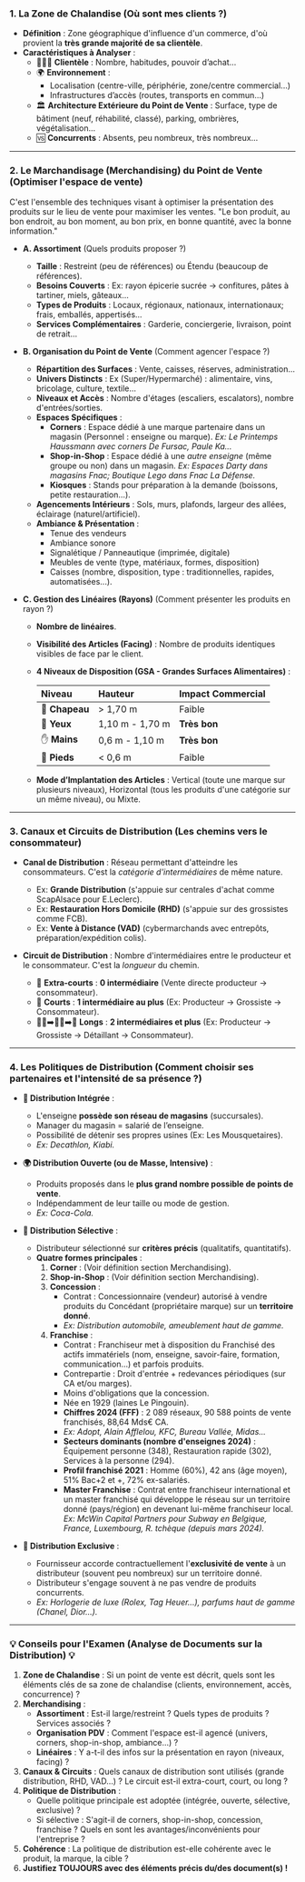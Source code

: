 ### 1. La Zone de Chalandise (Où sont mes clients ?)

*   **Définition** : Zone géographique d'influence d'un commerce, d'où provient la **très grande majorité de sa clientèle**.
*   **Caractéristiques à Analyser** :
    *   🧑‍🤝‍🧑 **Clientèle** : Nombre, habitudes, pouvoir d’achat...
    *   🌍 **Environnement** :
        *   Localisation (centre-ville, périphérie, zone/centre commercial...)
        *   Infrastructures d’accès (routes, transports en commun...)
    *   🏛️ **Architecture Extérieure du Point de Vente** : Surface, type de bâtiment (neuf, réhabilité, classé), parking, ombrières, végétalisation...
    *   🆚 **Concurrents** : Absents, peu nombreux, très nombreux...

---

### 2. Le Marchandisage (Merchandising) du Point de Vente (Optimiser l'espace de vente)

C'est l'ensemble des techniques visant à optimiser la présentation des produits sur le lieu de vente pour maximiser les ventes. "Le bon produit, au bon endroit, au bon moment, au bon prix, en bonne quantité, avec la bonne information."

*   **A. Assortiment** (Quels produits proposer ?)
    *   **Taille** : Restreint (peu de références) ou Étendu (beaucoup de références).
    *   **Besoins Couverts** : Ex: rayon épicerie sucrée -> confitures, pâtes à tartiner, miels, gâteaux...
    *   **Types de Produits** : Locaux, régionaux, nationaux, internationaux; frais, emballés, appertisés...
    *   **Services Complémentaires** : Garderie, conciergerie, livraison, point de retrait...

*   **B. Organisation du Point de Vente** (Comment agencer l'espace ?)
    *   **Répartition des Surfaces** : Vente, caisses, réserves, administration...
    *   **Univers Distincts** : Ex (Super/Hypermarché) : alimentaire, vins, bricolage, culture, textile...
    *   **Niveaux et Accès** : Nombre d'étages (escaliers, escalators), nombre d'entrées/sorties.
    *   **Espaces Spécifiques** :
        *   **Corners** : Espace dédié à une marque partenaire dans un magasin (Personnel : enseigne ou marque). *Ex: Le Printemps Haussmann avec corners De Fursac, Paule Ka...*
        *   **Shop-in-Shop** : Espace dédié à une *autre enseigne* (même groupe ou non) dans un magasin. *Ex: Espaces Darty dans magasins Fnac; Boutique Lego dans Fnac La Défense.*
        *   **Kiosques** : Stands pour préparation à la demande (boissons, petite restauration...).
    *   **Agencements Intérieurs** : Sols, murs, plafonds, largeur des allées, éclairage (naturel/artificiel).
    *   **Ambiance & Présentation** :
        *   Tenue des vendeurs
        *   Ambiance sonore
        *   Signalétique / Panneautique (imprimée, digitale)
        *   Meubles de vente (type, matériaux, formes, disposition)
        *   Caisses (nombre, disposition, type : traditionnelles, rapides, automatisées...).

*   **C. Gestion des Linéaires (Rayons)** (Comment présenter les produits en rayon ?)
    *   **Nombre de linéaires**.
    *   **Visibilité des Articles (Facing)** : Nombre de produits identiques visibles de face par le client.
    *   **4 Niveaux de Disposition (GSA - Grandes Surfaces Alimentaires)** :

        | Niveau          | Hauteur            | Impact Commercial |
        | :-------------- | :----------------- | :---------------- |
        | 👑 **Chapeau**  | > 1,70 m           | Faible            |
        | 👀 **Yeux**     | 1,10 m - 1,70 m    | **Très bon**      |
        | ✋ **Mains**    | 0,6 m - 1,10 m     | **Très bon**      |
        | 👣 **Pieds**    | < 0,6 m            | Faible            |
    *   **Mode d’Implantation des Articles** : Vertical (toute une marque sur plusieurs niveaux), Horizontal (tous les produits d'une catégorie sur un même niveau), ou Mixte.

---

### 3. Canaux et Circuits de Distribution (Les chemins vers le consommateur)

*   **Canal de Distribution** : Réseau permettant d'atteindre les consommateurs. C'est la *catégorie d'intermédiaires* de même nature.
    *   Ex: **Grande Distribution** (s'appuie sur centrales d'achat comme ScapAlsace pour E.Leclerc).
    *   Ex: **Restauration Hors Domicile (RHD)** (s'appuie sur des grossistes comme FCB).
    *   Ex: **Vente à Distance (VAD)** (cybermarchands avec entrepôts, préparation/expédition colis).

*   **Circuit de Distribution** : Nombre d'intermédiaires entre le producteur et le consommateur. C'est la *longueur* du chemin.
    *   🏃 **Extra-courts** : **0 intermédiaire** (Vente directe producteur -> consommateur).
    *   🚶 **Courts** : **1 intermédiaire au plus** (Ex: Producteur -> Grossiste -> Consommateur).
    *   🏃‍♂️➡️🚶‍♂️➡️🧍 **Longs** : **2 intermédiaires et plus** (Ex: Producteur -> Grossiste -> Détaillant -> Consommateur).

---

### 4. Les Politiques de Distribution (Comment choisir ses partenaires et l'intensité de sa présence ?)

*   **🔗 Distribution Intégrée** :
    *   L'enseigne **possède son réseau de magasins** (succursales).
    *   Manager du magasin = salarié de l’enseigne.
    *   Possibilité de détenir ses propres usines (Ex: Les Mousquetaires).
    *   *Ex: Decathlon, Kiabi.*

*   **🌍 Distribution Ouverte (ou de Masse, Intensive)** :
    *   Produits proposés dans le **plus grand nombre possible de points de vente**.
    *   Indépendamment de leur taille ou mode de gestion.
    *   *Ex: Coca-Cola.*

*   **🎯 Distribution Sélective** :
    *   Distributeur sélectionné sur **critères précis** (qualitatifs, quantitatifs).
    *   **Quatre formes principales** :
        1.  **Corner** : (Voir définition section Merchandising).
        2.  **Shop-in-Shop** : (Voir définition section Merchandising).
        3.  **Concession** :
            *   Contrat : Concessionnaire (vendeur) autorisé à vendre produits du Concédant (propriétaire marque) sur un **territoire donné**.
            *   *Ex: Distribution automobile, ameublement haut de gamme.*
        4.  **Franchise** :
            *   Contrat : Franchiseur met à disposition du Franchisé des actifs immatériels (nom, enseigne, savoir-faire, formation, communication...) et parfois produits.
            *   Contrepartie : Droit d'entrée + redevances périodiques (sur CA et/ou marges).
            *   Moins d'obligations que la concession.
            *   Née en 1929 (laines Le Pingouin).
            *   **Chiffres 2024 (FFF)** : 2 089 réseaux, 90 588 points de vente franchisés, 88,64 Mds€ CA.
            *   *Ex: Adopt, Alain Afflelou, KFC, Bureau Vallée, Midas...*
            *   **Secteurs dominants (nombre d'enseignes 2024)** : Équipement personne (348), Restauration rapide (302), Services à la personne (294).
            *   **Profil franchisé 2021** : Homme (60%), 42 ans (âge moyen), 51% Bac+2 et +, 72% ex-salariés.
            *   **Master Franchise** : Contrat entre franchiseur international et un master franchisé qui développe le réseau sur un territoire donné (pays/région) en devenant lui-même franchiseur local. *Ex: McWin Capital Partners pour Subway en Belgique, France, Luxembourg, R. tchèque (depuis mars 2024).*

*   **💎 Distribution Exclusive** :
    *   Fournisseur accorde contractuellement l'**exclusivité de vente** à un distributeur (souvent peu nombreux) sur un territoire donné.
    *   Distributeur s'engage souvent à ne pas vendre de produits concurrents.
    *   *Ex: Horlogerie de luxe (Rolex, Tag Heuer...), parfums haut de gamme (Chanel, Dior...).*

---

### 💡 **Conseils pour l'Examen (Analyse de Documents sur la Distribution)** 💡

1.  **Zone de Chalandise** : Si un point de vente est décrit, quels sont les éléments clés de sa zone de chalandise (clients, environnement, accès, concurrence) ?
2.  **Merchandising** :
    *   **Assortiment** : Est-il large/restreint ? Quels types de produits ? Services associés ?
    *   **Organisation PDV** : Comment l'espace est-il agencé (univers, corners, shop-in-shop, ambiance...) ?
    *   **Linéaires** : Y a-t-il des infos sur la présentation en rayon (niveaux, facing) ?
3.  **Canaux & Circuits** : Quels canaux de distribution sont utilisés (grande distribution, RHD, VAD...) ? Le circuit est-il extra-court, court, ou long ?
4.  **Politique de Distribution** :
    *   Quelle politique principale est adoptée (intégrée, ouverte, sélective, exclusive) ?
    *   Si sélective : S'agit-il de corners, shop-in-shop, concession, franchise ? Quels en sont les avantages/inconvénients pour l'entreprise ?
5.  **Cohérence** : La politique de distribution est-elle cohérente avec le produit, la marque, la cible ?
6.  **Justifiez TOUJOURS avec des éléments précis du/des document(s) !**